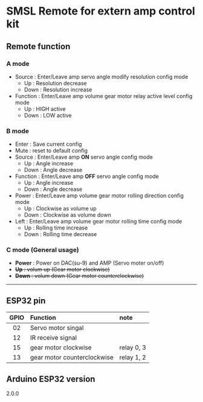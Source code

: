 # SMSL Remote for extern amp control kit

## **Remote function**

### A mode
* Source : Enter/Leave amp servo angle modify resolution config mode
    * Up : Resolution decrease
    * Down : Resolution increase
* Function : Enter/Leave amp volume gear motor relay active level config mode
    * Up : HIGH active
    * Down : LOW active

### B mode
* Enter : Save current config
* Mute : reset to default config
* Source : Enter/Leave amp **ON** servo angle config mode
    * Up : Angle increase
    * Down : Angle decrease
* Function : Enter/Leave amp **OFF** servo angle config mode
    * Up : Angle increase
    * Down : Angle decrease
* Power : Enter/Leave amp volume gear motor rolling direction config mode
    * Up : Clockwise as volume up
    * Down : Clockwise as volume down
* Left : Enter/Leave amp volume gear motor rolling time config mode
    * Up : Rolling time increase
    * Down : Rolling time decrease



### **C mode** (General usage)
* **Power** : Power on DAC(su-9) and AMP (Servo moter on/off)
* ~~**Up** : volum up (Gear motor clockwise)~~
* ~~**Down** : volum down (Gear motor counterclockwise)~~

---


## **ESP32 pin**
|GPIO|Function|note|
|:---:|:---|:---|
|02|Servo motor singal|||
|12|IR receive signal|||
|15|gear motor clockwise|relay 0, 3||
|13|gear motor counterclockwise|relay 1, 2||


## **Arduino ESP32 version**
2.0.0
